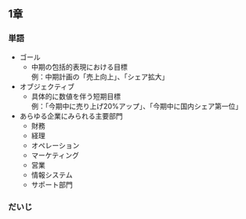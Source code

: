 ## 1章
### 単語
* ゴール
  * 中期の包括的表現における目標  
  例：中期計画の「売上向上」、「シェア拡大」
* オブジェクティブ
  * 具体的に数値を伴う短期目標  
  例：「今期中に売り上げ20%アップ」、「今期中に国内シェア第一位」
* あらゆる企業にみられる主要部門
  * 財務
  * 経理
  * オペレーション
  * マーケティング
  * 営業
  * 情報システム
  * サポート部門


### だいじ



